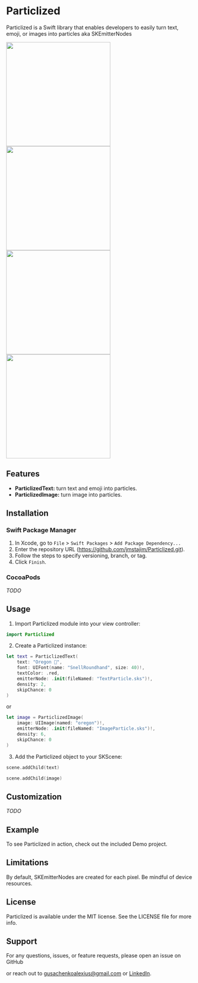 # Particlized

Particlized is a Swift library that enables developers to easily turn text, emoji, or images into particles aka SKEmitterNodes

<img src="https://github.com/jmstajim/Particlized/assets/25672213/b6c73d67-aed7-4ed3-8a5d-78ab1c44b477" width="280" />
<img src="https://github.com/jmstajim/Particlized/assets/25672213/0dccc7b6-7861-4957-9eab-edd133e2b9cd" width="280" />


<img src="https://github.com/jmstajim/Particlized/assets/25672213/660407cc-d1de-4264-9c06-89ffb13f29f8" width="280" />
<img src="https://github.com/jmstajim/Particlized/assets/25672213/64999983-e118-449d-8483-b00becd32eb1" width="280" />

## Features

- **ParticlizedText:** turn text and emoji into particles.
- **ParticlizedImage:** turn image into particles.

## Installation

### Swift Package Manager

1. In Xcode, go to `File` > `Swift Packages` > `Add Package Dependency...`
2. Enter the repository URL (https://github.com/jmstajim/Particlized.git).
3. Follow the steps to specify versioning, branch, or tag.
4. Click `Finish`.

### CocoaPods

*TODO*

## Usage

1. Import Particlized module into your view controller:

```swift
import Particlized
```

2. Create a Particlized instance:

```swift
let text = ParticlizedText(
    text: "Oregon 🦫",
    font: UIFont(name: "SnellRoundhand", size: 40)!,
    textColor: .red,
    emitterNode: .init(fileNamed: "TextParticle.sks")!,
    density: 2,
    skipChance: 0
)
```
or

```swift
let image = ParticlizedImage(
    image: UIImage(named: "oregon")!,
    emitterNode: .init(fileNamed: "ImageParticle.sks")!,
    density: 6,
    skipChance: 0
)
```

3. Add the Particlized object to your SKScene:

```swift
scene.addChild(text)
```

```swift
scene.addChild(image)
```

## Customization

*TODO*

## Example

To see Particlized in action, check out the included Demo project.

## Limitations

By default, SKEmitterNodes are created for each pixel. Be mindful of device resources.

## License

Particlized is available under the MIT license. See the LICENSE file for more info.

## Support

For any questions, issues, or feature requests, please open an issue on GitHub

or reach out to [gusachenkoalexius@gmail.com](mailto:gusachenkoalexius@gmail.com) or [LinkedIn](https://www.linkedin.com/in/jmstajim/).
